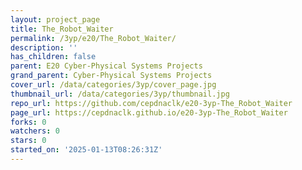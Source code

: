 ```yaml
---
layout: project_page
title: The_Robot_Waiter
permalink: /3yp/e20/The_Robot_Waiter/
description: ''
has_children: false
parent: E20 Cyber-Physical Systems Projects
grand_parent: Cyber-Physical Systems Projects
cover_url: /data/categories/3yp/cover_page.jpg
thumbnail_url: /data/categories/3yp/thumbnail.jpg
repo_url: https://github.com/cepdnaclk/e20-3yp-The_Robot_Waiter
page_url: https://cepdnaclk.github.io/e20-3yp-The_Robot_Waiter
forks: 0
watchers: 0
stars: 0
started_on: '2025-01-13T08:26:31Z'
---
```


